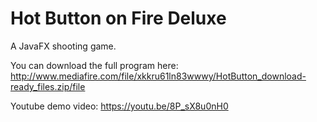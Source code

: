 # Hot Button on Fire Deluxe
A JavaFX shooting game.

You can download the full program here: http://www.mediafire.com/file/xkkru61ln83wwwy/HotButton_download-ready_files.zip/file

Youtube demo video: https://youtu.be/8P_sX8u0nH0

